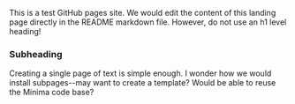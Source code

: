 This is a test GitHub pages site. We would edit the content of this landing page directly in the README markdown file. However, do not use an h1 level heading!

### Subheading

Creating a single page of text is simple enough. I wonder how we would install subpages--may want to create a template? Would be able to reuse the Minima code base? 
